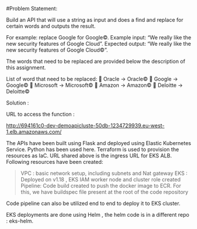 #Problem Statement:

Build an API that will use a string as input and does a find and replace for certain
words and outputs the result. 

For example: replace Google for Google©.
Example input: “We really like the new security features of Google Cloud”.
Expected output: “We really like the new security features of Google Cloud©”.

The words that need to be replaced are provided below the description of this
assignment.

List of word that need to be replaced:
 Oracle -&gt; Oracle©
 Google -&gt; Google©
 Microsoft -&gt; Microsoft©
 Amazon -&gt; Amazon©
 Deloitte -&gt; Deloitte©


Solution :

URL to access the function :

http://694161c0-dev-demoapicluste-50db-1234729939.eu-west-1.elb.amazonaws.com/

The APIs have been built using Flask and deployed using Elastic Kubernetes Service. Python has been used here. Terraform is used to provision the resources as IaC. URL shared above is the ingress URL for EKS ALB. 
Following resources have been created:

> VPC : basic network setup, including subnets and Nat gateway
> EKS : Deployed on v1.18 , EKS IAM worker node and cluster role created
> Pipeline: Code build created to push the docker image to ECR. For this, we have buildspec file present at the root of the code repository

Code pipeline can also be utilized end to end to deploy it to EKS cluster. 

EKS deployments are done using Helm , the helm code is in a different repo : eks-helm. 


